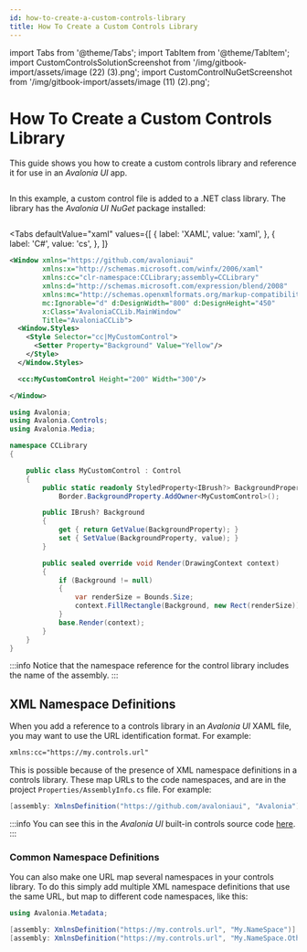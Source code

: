 ```yaml
---
id: how-to-create-a-custom-controls-library
title: How To Create a Custom Controls Library
---
```


import Tabs from '@theme/Tabs';
import TabItem from '@theme/TabItem';
import CustomControlsSolutionScreenshot from '/img/gitbook-import/assets/image (22) (3).png';
import CustomControlNuGetScreenshot from '/img/gitbook-import/assets/image (11) (2).png';

# How To Create a Custom Controls Library

This guide shows you how to create a custom controls library and reference it for use in an _Avalonia UI_ app.

<img src={CustomControlsSolutionScreenshot} alt=""/>

In this example, a custom control file is added to a .NET class library. The library has the _Avalonia UI_ _NuGet_ package installed:

<img src={CustomControlNuGetScreenshot} alt=""/>

<Tabs
  defaultValue="xaml"
  values={[
      { label: 'XAML', value: 'xaml', },
      { label: 'C#', value: 'cs', },
  ]}
>
<TabItem value="xaml">

```xml
<Window xmlns="https://github.com/avaloniaui"
        xmlns:x="http://schemas.microsoft.com/winfx/2006/xaml"
        xmlns:cc="clr-namespace:CCLibrary;assembly=CCLibrary"
        xmlns:d="http://schemas.microsoft.com/expression/blend/2008"
        xmlns:mc="http://schemas.openxmlformats.org/markup-compatibility/2006"
        mc:Ignorable="d" d:DesignWidth="800" d:DesignHeight="450"
        x:Class="AvaloniaCCLib.MainWindow"
        Title="AvaloniaCCLib">
  <Window.Styles>
    <Style Selector="cc|MyCustomControl">
      <Setter Property="Background" Value="Yellow"/>
    </Style>
  </Window.Styles>

  <cc:MyCustomControl Height="200" Width="300"/>

</Window>
```

</TabItem>
<TabItem value="cs">

```cs
using Avalonia;
using Avalonia.Controls;
using Avalonia.Media;

namespace CCLibrary
{

    public class MyCustomControl : Control
    {
        public static readonly StyledProperty<IBrush?> BackgroundProperty =
            Border.BackgroundProperty.AddOwner<MyCustomControl>();

        public IBrush? Background
        {
            get { return GetValue(BackgroundProperty); }
            set { SetValue(BackgroundProperty, value); }
        }

        public sealed override void Render(DrawingContext context)
        {
            if (Background != null)
            {
                var renderSize = Bounds.Size;
                context.FillRectangle(Background, new Rect(renderSize));
            }
            base.Render(context);
        }
    }
}
```
</TabItem>  

</Tabs>

:::info
Notice that the namespace reference for the control library includes the name of the assembly.
:::

## XML Namespace Definitions

When you add a reference to a controls library in an _Avalonia UI_ XAML file, you may want to use the URL identification format. For example:&#x20;

```xml
xmlns:cc="https://my.controls.url"
```

This is possible because of the presence of XML namespace definitions in a controls library. These map URLs to the code namespaces, and are in the project `Properties/AssemblyInfo.cs` file. For example:&#x20;

```csharp
[assembly: XmlnsDefinition("https://github.com/avaloniaui", "Avalonia")]
```

:::info
You can see this in the _Avalonia UI_ built-in controls source code [here](https://github.com/AvaloniaUI/Avalonia/blob/master/src/Avalonia.Controls/Properties/AssemblyInfo.cs).&#x20;
:::

### Common Namespace Definitions&#x20;

You can also make one URL map several namespaces in your controls library. To do this simply add multiple XML namespace definitions that use the same URL, but map to different code namespaces, like this:&#x20;

```cs
using Avalonia.Metadata;

[assembly: XmlnsDefinition("https://my.controls.url", "My.NameSpace")]
[assembly: XmlnsDefinition("https://my.controls.url", "My.NameSpace.Other")]
```
